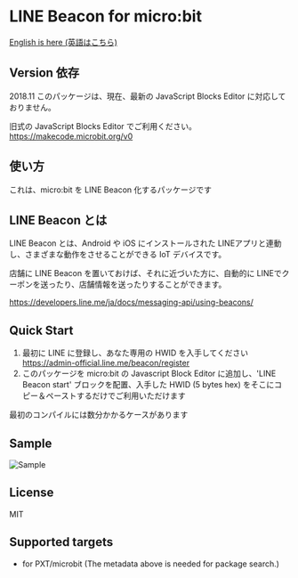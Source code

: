# LINE Beacon for micro:bit

[English is here (英語はこちら)](README.md)

## Version 依存

2018.11 このパッケージは、現在、最新の JavaScript Blocks Editor に対応しておりません。

旧式の JavaScript Blocks Editor でご利用ください。
https://makecode.microbit.org/v0

## 使い方

これは、micro:bit を LINE Beacon 化するパッケージです

## LINE Beacon とは

LINE Beacon とは、Android や iOS にインストールされた LINEアプリと連動し、さまざまな動作をさせることができる IoT デバイスです。

店舗に LINE Beacon を置いておけば、それに近づいた方に、自動的に LINEでクーポンを送ったり、店舗情報を送ったりすることができます。

https://developers.line.me/ja/docs/messaging-api/using-beacons/

## Quick Start

1. 最初に LINE に登録し、あなた専用の HWID を入手してください https://admin-official.line.me/beacon/register
1. このパッケージを micro:bit の Javascript Block Editor に追加し、'LINE Beacon start' ブロックを配置、入手した HWID (5 bytes hex) をそこにコピー＆ペーストするだけでご利用いただけます

最初のコンパイルには数分かかるケースがあります

## Sample

![Sample](./docs/LINEBeaconSample.png "Sample")

## License

MIT

## Supported targets

* for PXT/microbit
(The metadata above is needed for package search.)

